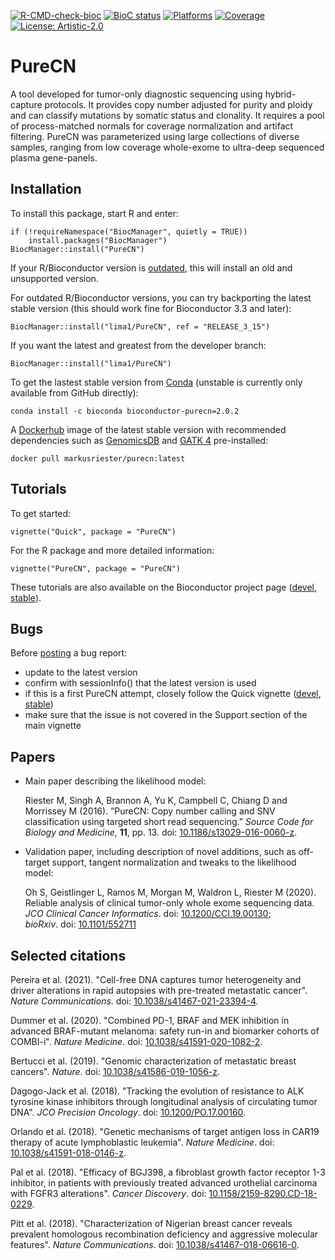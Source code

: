 [![R-CMD-check-bioc](https://github.com/lima1/PureCN/actions/workflows/check-bioc.yml/badge.svg)](https://github.com/lima1/PureCN/actions/workflows/check-bioc.yml)
[![BioC status](http://www.bioconductor.org/shields/build/release/bioc/PureCN.svg)](https://bioconductor.org/checkResults/release/bioc-LATEST/PureCN)
[![Platforms](http://www.bioconductor.org/shields/availability/release/PureCN.svg)](https://www.bioconductor.org/packages/release/bioc/html/PureCN.html#archives)
[![Coverage](https://img.shields.io/codecov/c/github/lima1/PureCN.svg)](https://codecov.io/gh/lima1/PureCN)
[![License: Artistic-2.0](https://img.shields.io/badge/License-Artistic%202.0-0298c3.svg)](https://opensource.org/licenses/Artistic-2.0) 

# PureCN

A tool developed for tumor-only diagnostic sequencing using hybrid-capture
protocols. It provides copy number adjusted for purity and ploidy and can
classify mutations by somatic status and clonality. It requires a pool of
process-matched normals for coverage normalization and artifact filtering.
PureCN was parameterized using large collections of diverse samples, ranging
from low coverage whole-exome to ultra-deep sequenced plasma gene-panels.

## Installation

To install this package, start R and enter:

```
if (!requireNamespace("BiocManager", quietly = TRUE))
    install.packages("BiocManager")
BiocManager::install("PureCN")
```

If your R/Bioconductor version is
[outdated](https://bioconductor.org/about/release-announcements/), this will
install an old and unsupported version.

For outdated R/Bioconductor versions, you can try backporting the latest stable
version (this should work fine for Bioconductor 3.3 and later):

```
BiocManager::install("lima1/PureCN", ref = "RELEASE_3_15")
```

If you want the latest and greatest from the developer branch:

```
BiocManager::install("lima1/PureCN")
```

To get the lastest stable version from
[Conda](https://anaconda.org/bioconda/bioconductor-purecn) (unstable is
currently only available from GitHub directly):

```
conda install -c bioconda bioconductor-purecn=2.0.2
```

A [Dockerhub](https://hub.docker.com/r/markusriester/purecn) image of the
latest stable version with recommended dependencies such as
[GenomicsDB](https://github.com/GenomicsDB/GenomicsDB) and
[GATK 4](https://github.com/broadinstitute/gatk) pre-installed:

```
docker pull markusriester/purecn:latest
```


## Tutorials

To get started:

```
vignette("Quick", package = "PureCN")
```

For the R package and more detailed information:

```
vignette("PureCN", package = "PureCN")
```

These tutorials are also available on the Bioconductor project page
([devel](https://bioconductor.org/packages/devel/bioc/html/PureCN.html),
[stable](https://doi.org/doi:10.18129/B9.bioc.PureCN)).

## Bugs

Before [posting](https://github.com/lima1/PureCN/issues) a bug report:

* update to the latest version 
* confirm with sessionInfo() that the latest version is used
* if this is a first PureCN attempt, closely follow the Quick vignette 
([devel](https://bioconductor.org/packages/devel/bioc/vignettes/PureCN/inst/doc/Quick.html),
[stable](https://bioconductor.org/packages/release/bioc/vignettes/PureCN/inst/doc/Quick.html))
* make sure that the issue is not covered in the Support section of the main
  vignette

## Papers

* Main paper describing the likelihood model:

    Riester M, Singh A, Brannon A, Yu K, Campbell C, Chiang D and Morrissey M
    (2016). “PureCN: Copy number calling and SNV classification using targeted
    short read sequencing.” _Source Code for Biology and Medicine_, **11**, pp. 13.
    doi: [10.1186/s13029-016-0060-z](https://doi.org/10.1186/s13029-016-0060-z).

* Validation paper, including description of novel additions, such as off-target
  support, tangent normalization and tweaks to the likelihood model:

    Oh S, Geistlinger L, Ramos M, Morgan M,  Waldron L, Riester M (2020).
    Reliable analysis of clinical tumor-only whole exome sequencing data.
    _JCO Clinical Cancer Informatics_. doi: [10.1200/CCI.19.00130](https://doi.org/10.1200/CCI.19.00130);  
    _bioRxiv_. doi: [10.1101/552711](https://doi.org/10.1101/552711)

## Selected citations

Pereira et al. (2021). "Cell-free DNA captures tumor heterogeneity and driver
alterations in rapid autopsies with pre-treated metastatic cancer". _Nature
Communications_. doi:
[10.1038/s41467-021-23394-4](https://doi.org/10.1038/s41467-021-23394-4).

Dummer et al. (2020). "Combined PD-1, BRAF and MEK inhibition in advanced
BRAF-mutant melanoma: safety run-in and biomarker cohorts of COMBI-i". _Nature
Medicine_. doi: [10.1038/s41591-020-1082-2](https://doi.org/10.1038/s41591-020-1082-2).

Bertucci et al. (2019). "Genomic characterization of metastatic breast cancers".
_Nature_. doi: [10.1038/s41586-019-1056-z](https://doi.org/10.1038/s41586-019-1056-z).

Dagogo-Jack et al. (2018). "Tracking the evolution of resistance to ALK tyrosine kinase
inhibitors through longitudinal analysis of circulating tumor DNA". _JCO
Precision Oncology_. doi:
[10.1200/PO.17.00160](https://doi.org/10.1200/PO.17.00160).

Orlando et al. (2018). "Genetic mechanisms of target antigen loss in CAR19 therapy of
acute lymphoblastic leukemia". _Nature Medicine_.
doi: [10.1038/s41591-018-0146-z](https://doi.org/10.1038/s41591-018-0146-z).

Pal et al. (2018). "Efficacy of BGJ398, a fibroblast growth factor receptor 1-3
inhibitor, in patients with previously treated advanced urothelial carcinoma
with FGFR3 alterations". _Cancer Discovery_. doi:
[10.1158/2159-8290.CD-18-0229](https://doi.org/10.1158/2159-8290.CD-18-0229).

Pitt et al. (2018). "Characterization of Nigerian breast cancer reveals
prevalent homologous recombination deficiency and aggressive molecular
features". _Nature Communications_. doi:
[10.1038/s41467-018-06616-0](https://doi.org/10.1038/s41467-018-06616-0).
